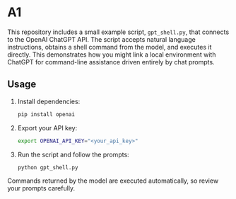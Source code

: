 # A1

This repository includes a small example script, `gpt_shell.py`, that connects to the OpenAI ChatGPT API.
The script accepts natural language instructions, obtains a shell command from the model, and executes it
directly. This demonstrates how you might link a local environment with ChatGPT for command-line assistance
driven entirely by chat prompts.

## Usage

1. Install dependencies:
   ```bash
   pip install openai
   ```
2. Export your API key:
   ```bash
   export OPENAI_API_KEY="<your_api_key>"
   ```
3. Run the script and follow the prompts:
   ```bash
   python gpt_shell.py
   ```

Commands returned by the model are executed automatically, so review your prompts carefully.
